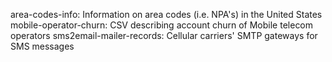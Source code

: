 area-codes-info: Information on area codes (i.e. NPA's) in the United States
mobile-operator-churn: CSV describing account churn of Mobile telecom operators
sms2email-mailer-records: Cellular carriers' SMTP gateways for SMS messages
